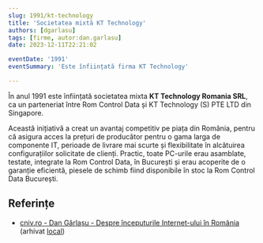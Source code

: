 ```yaml
---
slug: 1991/kt-technology
title: 'Societatea mixtă KT Technology'
authors: [dgarlasu]
tags: [firme, autor:dan.garlasu]
date: 2023-12-11T22:21:02

eventDate: '1991'
eventSummary: 'Este înființată firma KT Technology'

---
```


În anul 1991 este înființată societatea mixta **KT Technology Romania SRL**, ca
un parteneriat între Rom Control Data și KT Technology (S) PTE LTD din Singapore.

<!-- truncate -->

Această inițiativă a creat un avantaj competitiv pe piața din România, pentru că asigura acces la prețuri de producător pentru o gama larga de componente IT, perioade de livrare mai scurte și flexibilitate în alcătuirea configurațiilor solicitate de clienți. Practic, toate PC-urile erau asamblate, testate, integrate la Rom Control Data, în București și erau acoperite de o garanție eficientă, piesele de schimb fiind disponibile în stoc la Rom Control Data București.

## Referințe

- [cniv.ro - Dan Gârlașu - Despre începuturile Internet-ului în România](https://cniv.ro/documents/26/CNIV_Volum_Aniversar_2023_-_Versiune_Online_DPxioQg.pdf)  (arhivat [local](https://cronica-it.github.io/arhiva/))

